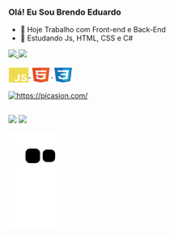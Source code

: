 ### Olá! Eu Sou Brendo Eduardo

- 🔭 Hoje Trabalho com Front-end e Back-End
- 🌱 Estudando Js, HTML, CSS e C#


 <div>
  <a href="https://github.com/AmonEnce">
  <img height="180em" src="https://github-readme-stats.vercel.app/api?username=AmonEnce&show_icons=true&theme=tokyonight&include_all_commits=true&count_private=true"/>
  <img height="180em" src="https://github-readme-stats.vercel.app/api/top-langs/?username=AmonEnce&layout=compact&langs_count=6&theme=tokyonight"/>
</div>
<div style="display: inline_block"><br>
  <img align="center" alt="Js" height="30" width="40" src="https://raw.githubusercontent.com/devicons/devicon/master/icons/javascript/javascript-plain.svg">
  <img align="center" alt="HTML" height="30" width="40" src="https://raw.githubusercontent.com/devicons/devicon/master/icons/html5/html5-original.svg">
  <img align="center" alt="CSS" height="30" width="40" src="https://raw.githubusercontent.com/devicons/devicon/master/icons/css3/css3-original.svg">
</div>
 
 <br>
 <a href="https://picasion.com/"><img src="https://i.picasion.com/pic92/df7f4bb9f796b093ee9b24266eec6396.gif" width="200" height="200" border="0" alt="https://picasion.com/" /></a>

##
 
<div> 
  <a href="https://www.instagram.com/brendovisky/" target="_blank"><img src="https://img.shields.io/badge/-Instagram-%23E4405F?style=for-the-badge&logo=instagram&logoColor=white" target="_blank"></a>
  <a href="https://www.linkedin.com/in/brendo-eduardo-773677222/" target="_blank"><img src="https://img.shields.io/badge/-LinkedIn-%230077B5?style=for-the-badge&logo=linkedin&logoColor=white" target="_blank"></a> 
 
 ![Snake animation](https://github.com/AmonEnce/AmonEnce/blob/output/github-contribution-grid-snake.svg)

</div>
